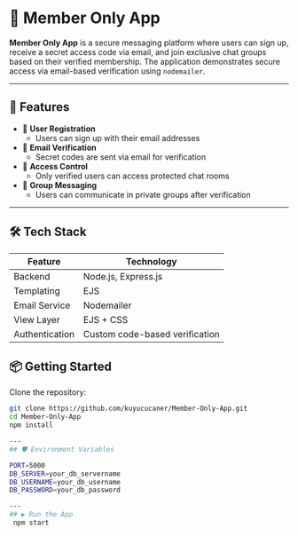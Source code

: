# 🔐 Member Only App

**Member Only App** is a secure messaging platform where users can sign up, receive a secret access code via email, and join exclusive chat groups based on their verified membership. The application demonstrates secure access via email-based verification using `nodemailer`.
 
---

## 🎯 Features

- 🧾 **User Registration**
  - Users can sign up with their email addresses
- 📧 **Email Verification**
  - Secret codes are sent via email for verification
- 🔑 **Access Control**
  - Only verified users can access protected chat rooms
- 💬 **Group Messaging**
  - Users can communicate in private groups after verification

---

## 🛠️ Tech Stack

| Feature        | Technology           |
|----------------|----------------------|
| Backend        | Node.js, Express.js  |
| Templating     | EJS                  |
| Email Service  | Nodemailer           |
| View Layer     | EJS + CSS             |
| Authentication | Custom code-based verification |



## 📦 Getting Started

Clone the repository:

```bash
git clone https://github.com/kuyucucaner/Member-Only-App.git
cd Member-Only-App
npm install

---
## 🛡️ Environment Variables

PORT=5000
DB_SERVER=your_db_servername
DB_USERNAME=your_db_username
DB_PASSWORD=your_db_password

---
## ▶️ Run the App
 npm start


